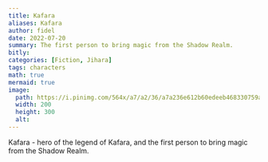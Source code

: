 ```yaml
---
title: Kafara
aliases: Kafara
author: fidel
date: 2022-07-20
summary: The first person to bring magic from the Shadow Realm.
bitly: 
categories: [Fiction, Jihara]
tags: characters
math: true
mermaid: true
image:
  path: https://i.pinimg.com/564x/a7/a2/36/a7a236e612b60edeeb468330759a8605.jpg
  width: 200
  height: 300
  alt:
---
```


Kafara - hero of the legend of Kafara, and the first person to bring magic from the Shadow Realm.
